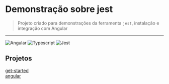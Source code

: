 # Demonstração sobre jest
> Projeto criado para demonstrações da ferramenta `jest`, instalação e integração com Angular

---

![Angular](https://img.shields.io/badge/%40angular%2Fcore-~8.1.2-red)
![Typescript](https://img.shields.io/badge/typescript-~3.4.3-blue)
![Jest](https://img.shields.io/badge/jest-~24.8.0-success)

## Projetos

[get-started](get-started/README.md)<br/>
[angular](angular/README.md)